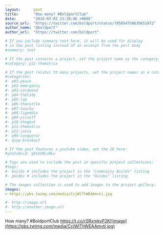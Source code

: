 ```yaml
---
layout:      post
title:       "How many? #BoldportClub"
date:        "2016-03-02 15:38:46 +0000"
source_url:  "https://twitter.com/boldport/status/705054750635651072"
author_name: "@boldport"
author_url:  "https://twitter.com/boldport"

# If you include summary text here, it will be used for display
# in the post listing instead of an excerpt from the post body
#summary: text

# If the post concerns a project, set the project name as the category:
#category: p11-thematrix

# If the post relates to many projects, set the project names as a categories array:
#categories:
#- p01-pease
#- p02-emergency
#- p03-cordwood
#- p04-thelady
#- p05-tap
#- p06-thecuttle
#- p07-touchy
#- p08-ligemdio
#- p09-pissoff
#- p10-thegent
#- p11-thematrix
#- p12-juice
#- p99-conqueror
#- qsop-breakout

# If the post features a youtube video, set the ID here:
#youtubeid: gXsVeNLuWLw

# Tags are used to include the post in specific project collections:
#tags:
#- builds # includes the project in the "Community Builds" listing
#- guides # includes the project in the "Guides" listing

# The images collection is used to add images to the project gallery:
images:
- https://pbs.twimg.com/media/CcjWlThWEAAmvti.jpg

#- http://image.url
#- http://another_image.url
---
```


How many? #BoldportClub https://t.co/rSRxmkyP2K![image](https://pbs.twimg.com/media/CcjWlThWEAAmvti.jpg)


